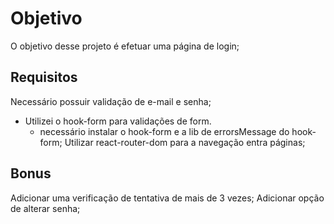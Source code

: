# Objetivo

O objetivo desse projeto é efetuar uma página de login;

## Requisitos

Necessário possuir validação de e-mail e senha;
 - Utilizei o hook-form para validações de form.
    - necessário instalar o hook-form e a lib de errorsMessage do hook-form;
Utilizar react-router-dom para a navegação entra páginas;

## Bonus

Adicionar uma verificação de tentativa de mais de 3 vezes;
Adicionar opção de alterar senha;